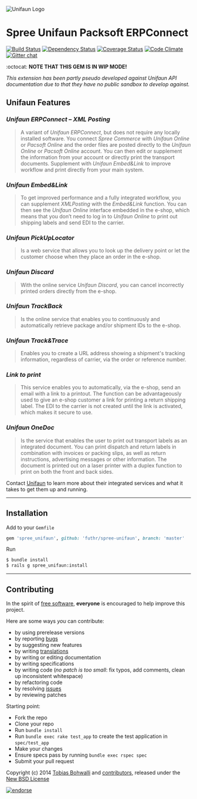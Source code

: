 ![Unifaun Logo](https://raw.github.com/futhr/spree-unifaun/master/unifaun.png)

# Spree Unifaun Packsoft ERPConnect

[![Build Status](https://api.travis-ci.org/futhr/spree-unifaun.png?branch=master)](https://travis-ci.org/futhr/spree-unifaun)
[![Dependency Status](https://gemnasium.com/futhr/spree-unifaun.png)](https://gemnasium.com/futhr/spree-unifaun)
[![Coverage Status](https://coveralls.io/repos/futhr/spree-unifaun/badge.png?branch=master)](https://coveralls.io/r/futhr/spree-unifaun)
[![Code Climate](https://codeclimate.com/github/futhr/spree-unifaun.png)](https://codeclimate.com/github/futhr/spree-unifaun)
[![Gitter chat](https://badges.gitter.im/futhr/spree-unifaun.png)](https://gitter.im/futhr/spree-unifaun)

:octocat: **NOTE THAT THIS GEM IS IN WIP MODE!**

*This extension has been partly pseudo developed against Unifaun API documentation due to that they have no public sandbox to develop against.*

## Unifaun Features

### *Unifaun ERPConnect – XML Posting*
> A variant of *Unifaun ERPConnect*, but does not require any locally installed software. You connect *Spree Commerce* with *Unifaun Online* or *Pacsoft Online* and the order files are posted directly to the *Unifaun Online* or *Pacsoft Online* account. You can then edit or supplement the information from your account or directly print the transport documents. Supplement with *Unifaun Embed&Link* to improve workflow and print directly from your main system.

### *Unifaun Embed&Link*
> To get improved performance and a fully integrated workflow, you can supplement *XMLPosting* with the *Embed&Link* function. You can then see the *Unifaun Online* interface embedded in the e-shop, which means that you don’t need to log in to *Unifaun Online* to print out shipping labels and send EDI to the carrier.

### *Unifaun PickUpLocator*
> Is a web service that allows you to look up the delivery point or let the customer choose when they place an order in the e-shop.

### *Unifaun Discard*
> With the online service *Unifaun Discard*, you can cancel incorrectly printed orders directly from the e-shop.

### *Unifaun TrackBack*
> Is the online service that enables you to continuously and automatically retrieve package and/or shipment IDs to the e-shop.

### *Unifaun Track&Trace*
> Enables you to create a URL address showing a shipment's tracking information, regardless of carrier, via the order or reference number.

### *Link to print*
> This service enables you to automatically, via the e-shop, send an email with a link to a printout. The function can be advantageously used to give an e-shop customer a link for printing a return shipping label. The EDI to the carrier is not created until the link is activated, which makes it secure to use.

### *Unifaun OneDoc*
> Is the service that enables the user to print out transport labels as an integrated document. You can print dispatch and return labels in combination with invoices or packing slips, as well as return instructions, advertising messages or other information. The document is printed out on a laser printer with a duplex function to print on both the front and back sides.

Contact [Unifaun][1] to learn more about their integrated services and what it takes to get them up and running.

---

## Installation

Add to your `Gemfile`
```ruby
gem 'spree_unifaun', github: 'futhr/spree-unifaun', branch: 'master'
```

Run
```sh
$ bundle install
$ rails g spree_unifaun:install
```

---

## Contributing

In the spirit of [free software][2], **everyone** is encouraged to help improve this project.

Here are some ways *you* can contribute:

* by using prerelease versions
* by reporting [bugs][3]
* by suggesting new features
* by writing [translations][5]
* by writing or editing documentation
* by writing specifications
* by writing code (*no patch is too small*: fix typos, add comments, clean up inconsistent whitespace)
* by refactoring code
* by resolving [issues][3]
* by reviewing patches

Starting point:

* Fork the repo
* Clone your repo
* Run `bundle install`
* Run `bundle exec rake test_app` to create the test application in `spec/test_app`
* Make your changes
* Ensure specs pass by running `bundle exec rspec spec`
* Submit your pull request

Copyright (c) 2014 [Tobias Bohwalli][7] and [contributors][8], released under the [New BSD License][4]

[1]: http://en.unifaun.se
[2]: http://www.fsf.org/licensing/essays/free-sw.html
[3]: https://github.com/futhr/spree-unifaun/issues
[4]: https://github.com/futhr/spree-unifaun/blob/master/LICENSE.md
[5]: http://www.localeapp.com/projects/4937
[7]: https://github.com/futhr
[8]: https://github.com/futhr/spree-unifaun/graphs/contributors

[![endorse](https://api.coderwall.com/futhr/endorsecount.png)](https://coderwall.com/futhr)
